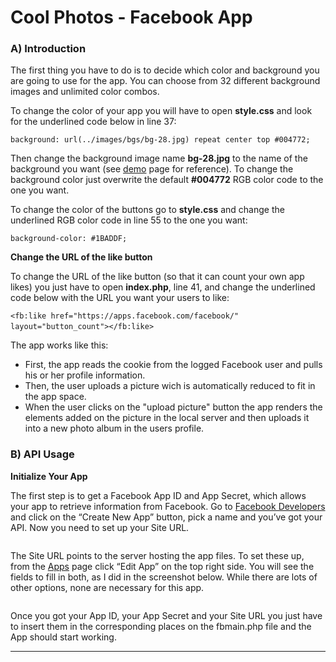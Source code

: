 # Cool Photos - Facebook App

<h3><strong>A) Introduction</strong></h3>
<p>The first thing you have to do is to decide which color and background you are going to use for the app. You can choose from 32 different background images and unlimited color combos.</p>
<p>To change the color of your app you will have to open <strong>style.css</strong> and look for the underlined code below in line 37:</p>
<code>background: url(../images/bgs/<span class="underline">bg-28.jpg</span>) repeat center top <span class="underline">#004772</span>;</code>
<p>Then change the background image name <strong>bg-28.jpg</strong> to the name of the background you want (see <a href="http://apps.volumens.com/cool-photos/">demo</a> page for reference). To change the background color just overwrite the default <strong>#004772</strong> RGB color code to the one you want.</p>
<p>To change the color of the buttons go to <strong>style.css</strong> and change the underlined RGB color code in line 55 to the one you want:</p>
<code>background-color: <span class="underline">#1BADDF</span>;</code>
<p><strong>Change the URL of the like button</strong></p>
<p>To change the URL of the like button (so that it can count your own app likes) you just have to open <strong>index.php</strong>, line 41, and change the underlined code below with the URL you want your users to like:</p>
<code>&lt;fb:like href=&quot;<span class="underline">https://apps.facebook.com/facebook/</span>&quot; layout=&quot;button_count&quot;&gt;&lt;/fb:like&gt;</code> <img src="assets/images/1.jpg" alt="" />
<p>The app works like this:</p>
<ul>
 <li>First, the app reads the cookie from the logged Facebook user and pulls his or her profile information.</li>
 <li>Then, the user uploads a picture wich is automatically reduced to fit in the app space.</li>
 <li>When the user clicks on the "upload picture" button the app renders the elements added on the picture in the local server and then uploads it into a new photo album in the users profile.</li>
</ul>
  
<h3><strong>B) API Usage</strong></h3>
<p><strong>Initialize Your App</strong></p>
<p>The first step is to get a Facebook App ID and App Secret, which allows your app to retrieve information from Facebook. Go to <a href="https://developers.facebook.com/apps">Facebook Developers</a> and click on the “Create New App” button, pick a name and you’ve got your API. Now you need to set up your Site URL.</p>
<img src="assets/images/2.jpg" alt="" />
<p>The Site URL points to the server hosting the app files. To set these up, from the <a href="https://developers.facebook.com/apps">Apps</a> page click “Edit App” on the top right side. You will see the fields to fill in both, as I did in the screenshot below. While there are lots of other options, none are necessary for this app.</p>
<img src="assets/images/3.jpg" alt="" />
<p><span class="underline">Once you got your App ID, your App Secret and your Site URL you just have to insert them in the corresponding places on the fbmain.php file and the App should start working.</span></p>
<hr>
